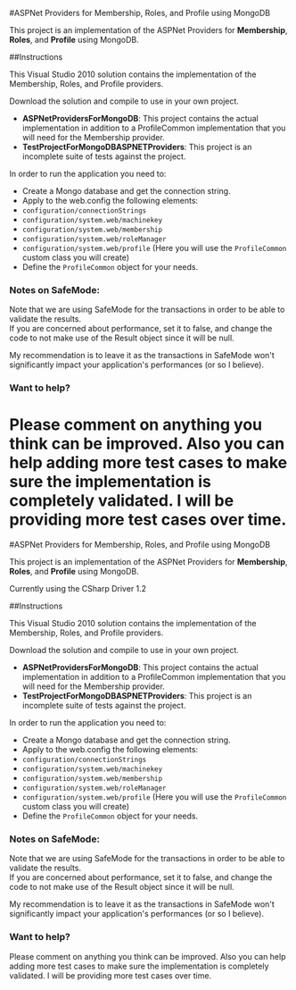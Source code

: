 #ASPNet Providers for Membership, Roles, and Profile using MongoDB

This project is an implementation of the ASPNet Providers for __Membership__, __Roles__, and __Profile__ using MongoDB.

##Instructions

This Visual Studio 2010 solution contains the implementation of the Membership, Roles, and Profile providers.

Download the solution and compile to use in your own project.

- __ASPNetProvidersForMongoDB__: This project contains the actual implementation in addition to a ProfileCommon implementation that you will need for the Membership provider.
- __TestProjectForMongoDBASPNETProviders__: This project is an incomplete suite of tests against the project. 


In order to run the application you need to:

- Create a Mongo database and get the connection string.
- Apply to the web.config the following elements:
 - `configuration/connectionStrings`
 - `configuration/system.web/machinekey`
 - `configuration/system.web/membership`
 - `configuration/system.web/roleManager`
 - `configuration/system.web/profile`  (Here you will use the `ProfileCommon` custom class you will create)
- Define the `ProfileCommon` object for your needs.


### Notes on SafeMode:

Note that we are using SafeMode for the transactions in order to be able to validate the results.  
If you are concerned about performance, set it to false, and change the code to not make use of the Result object since it will be null.

My recommendation is to leave it as the transactions in SafeMode won't significantly impact your application's performances (or so I believe).

### Want to help?
Please comment on anything you think can be improved.
Also you can help adding more test cases to make sure the implementation is completely validated.  I will be providing more test cases over time.
=======
#ASPNet Providers for Membership, Roles, and Profile using MongoDB

This project is an implementation of the ASPNet Providers for __Membership__, __Roles__, and __Profile__ using MongoDB.  

Currently using the CSharp Driver 1.2 

##Instructions

This Visual Studio 2010 solution contains the implementation of the Membership, Roles, and Profile providers.

Download the solution and compile to use in your own project.

- __ASPNetProvidersForMongoDB__: This project contains the actual implementation in addition to a ProfileCommon implementation that you will need for the Membership provider.
- __TestProjectForMongoDBASPNETProviders__: This project is an incomplete suite of tests against the project. 


In order to run the application you need to:

- Create a Mongo database and get the connection string.
- Apply to the web.config the following elements:
 - `configuration/connectionStrings`
 - `configuration/system.web/machinekey`
 - `configuration/system.web/membership`
 - `configuration/system.web/roleManager`
 - `configuration/system.web/profile`  (Here you will use the `ProfileCommon` custom class you will create)
- Define the `ProfileCommon` object for your needs.


### Notes on SafeMode:

Note that we are using SafeMode for the transactions in order to be able to validate the results.  
If you are concerned about performance, set it to false, and change the code to not make use of the Result object since it will be null.

My recommendation is to leave it as the transactions in SafeMode won't significantly impact your application's performances (or so I believe).

### Want to help?
Please comment on anything you think can be improved.
Also you can help adding more test cases to make sure the implementation is completely validated.  I will be providing more test cases over time.
